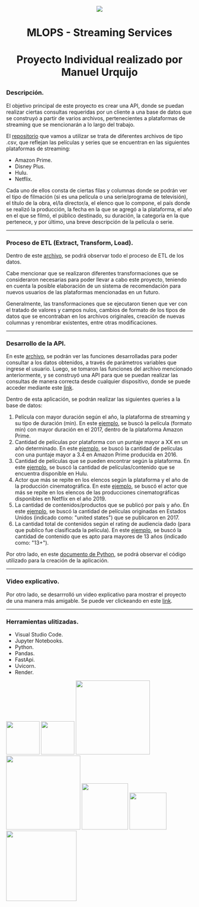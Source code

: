 <p align=center><img src=https://assets.soyhenry.com/logos/LOGO-HENRY-04.png><p>

# <p align=center> **MLOPS - Streaming Services** </h1>
# <p align=center> **Proyecto Individual realizado por Manuel Urquijo** </h3>


### Descripción. </h4>

El objetivo principal de este proyecto es crear una API, donde se puedan realizar ciertas consultas requeridas por un cliente a una base de datos que se construyó a partir de varios archivos, pertenecientes a plataformas de streaming que se mencionarán a lo largo del trabajo. 

El [repositorio](https://github.com/maurquijo/mlops_streaming/tree/main/Dataset "repositorio") que vamos a utilizar se trata de diferentes archivos de tipo .csv, que reflejan las películas y series que se encuentran en las siguientes plataformas de streaming:
- Amazon Prime.
- Disney Plus.
- Hulu.
- Netflix. 

Cada uno de ellos consta de ciertas filas y columnas donde se podrán ver el tipo de filmación (si es una película o una serie/programa de televisión), el título de la obra, el/la director/a, el elenco que lo compone, el país donde se realizó la producción, la fecha en la que se agregó a la plataforma, el año en el que se filmó, el público destinado, su duración, la categoría en la que pertenece, y por último, una breve descripción de la película o serie.

<hr>

### Proceso de ETL (Extract, Transform, Load).

Dentro de este [archivo](https://github.com/maurquijo/mlops_streaming/blob/main/MLOPs_Streaming_Services.ipynb "archivo"), se podrá observar todo el proceso de ETL de los datos. 

Cabe mencionar que se realizaron diferentes transformaciones que se consideraron necesarias para poder llevar a cabo este proyecto, teniendo en cuenta la posible elaboración de un sistema de recomendación para nuevos usuarios de las plataformas mencionadas en un futuro.

Generalmente, las transformaciones que se ejecutaron tienen que ver con el tratado de valores y campos nulos, cambios de formato de los tipos de datos que se encontraban en los archivos originales,  creación de nuevas columnas y renombrar existentes, entre otras modificaciones. 

<hr>

### Desarrollo de la API.

En este [archivo](https://github.com/maurquijo/mlops_streaming/blob/main/funciones.py "archivo"), se podrán ver las funciones desarrolladas para poder consultar a los datos obtenidos, a través de parámetros variables que ingrese el usuario. Luego, se tomaron las funciones del archivo mencionado anteriormente, y se construyó una API para que se puedan realizar las consultas de manera correcta desde cualquier dispositivo, donde se puede acceder mediante este [link](https://mlops-pi.onrender.com/docs#/"link").

Dentro de esta aplicación, se podrán realizar las siguientes queries a la base de datos:

1. Película con mayor duración según el año, la plataforma de streaming y su tipo de duración (min). En este [ejemplo](https://mlops-pi.onrender.com/get_max_duration/2017/amazon%20prime/min "ejemplo"), se buscó la película (formato min) con mayor duración en el 2017, dentro de la plataforma Amazon Prime.
2. Cantidad de películas por plataforma con un puntaje mayor a XX en un año determinado. En este [ejemplo](https://mlops-pi.onrender.com/get_score_count/amazon%20prime/3.4/2016 "ejemplo"), se buscó la cantidad de películas con una puntaje mayor a 3.4 en Amazon Prime producida en 2016.
3. Cantidad de películas que se pueden encontrar según la plataforma. En este [ejemplo](https://mlops-pi.onrender.com/get_count_platform/hulu "ejemplo"), se buscó la cantidad de películas/contenido que se encuentra disponible en Hulu.
4. Actor que más se repite en los elencos según la plataforma y el año de la producción cinematográfica. En este [ejemplo](https://mlops-pi.onrender.com/get_actor/netflix/2019 "ejemplo"), se buscó el actor que más se repite en los elencos de las producciones cinematográficas disponibles en Netflix en el año 2019.
6. La cantidad de contenidos/productos que se publicó por país y año. En este [ejemplo](https://mlops-pi.onrender.com/prod_per_country/movie/united%20states/2017 "ejemplo"), se buscó la cantidad de películas originadas en Estados Unidos (indicado como: "united states") que se publicaron en 2017.
7. La cantidad total de contenidos según el rating de audiencia dado (para que publico fue clasificada la pelicula). En este [ejemplo](https://mlops-pi.onrender.com/get_contents/13%2B "ejemplo"), se buscó la cantidad de contenido que es apto para mayores de 13 años (indicado como: "13+").

Por otro lado, en este [documento de Python](https://github.com/maurquijo/mlops_streaming/blob/main/main.py "documento de Python"), se podrá observar el código utilizado para la creación de la aplicación.

<hr>

### Video explicativo. 

Por otro lado, se desarrrolló un video explicativo para mostrar el proyecto de una manera más amigable. Se puede ver clickeando en este [link](https://www.youtube.com/watch?v=TUYXXxH9EKc&t=7s "link"). 

<hr>

### Herramientas ulitizadas.

- Visual Studio Code.
- Jupyter Notebooks.
- Python.
- Pandas.
- FastApi.
- Uvicorn.
- Render.

<img src="https://upload.wikimedia.org/wikipedia/commons/thumb/f/f3/Visual_Studio_Code_0.10.1_icon.png/120px-Visual_Studio_Code_0.10.1_icon.png" width="90"/>
<img src="https://jupyter.org/assets/homepage/main-logo.svg" width="90">
<img src="https://www.python.org/static/community_logos/python-logo.png" width="200"/>
<img src="https://www.kindpng.com/picc/m/574-5747046_python-pandas-logo-transparent-hd-png-download.png" width="200"/>
<img src="https://i.imgur.com/p0Nufjn.jpg" width="125"/>
<img src="https://raw.githubusercontent.com/tomchristie/uvicorn/master/docs/uvicorn.png" width="100"/>
<img src="https://ml.globenewswire.com/Resource/Download/19618237-eb42-4ed2-b7a1-1f56419d1279?size=3" width="190">
